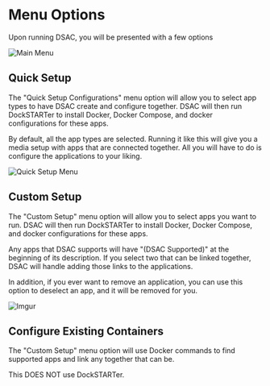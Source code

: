 # Menu Options

Upon running DSAC, you will be presented with a few options

![Main Menu](https://i.imgur.com/8u5hiyF.png)

## Quick Setup

The "Quick Setup Configurations" menu option will allow you to select app types to have DSAC create and configure together. DSAC will then run DockSTARTer to install Docker, Docker Compose, and docker configurations for these apps.

By default, all the app types are selected. Running it like this will give you a media setup with apps that are connected together. All you will have to do is configure the applications to your liking.

![Quick Setup Menu](https://i.imgur.com/l2gqFpp.png)

## Custom Setup

The "Custom Setup" menu option will allow you to select apps you want to run. DSAC will then run DockSTARTer to install Docker, Docker Compose, and docker configurations for these apps.

Any apps that DSAC supports will have "(DSAC Supported)" at the beginning of its description. If you select two that can be linked together, DSAC will handle adding those links to the applications.

In addition, if you ever want to remove an application, you can use this option to deselect an app, and it will be removed for you.

![Imgur](https://i.imgur.com/pnJeuFa.png)

## Configure Existing Containers

The "Custom Setup" menu option will use Docker commands to find supported apps and link any together that can be.

This DOES NOT use DockSTARTer.
